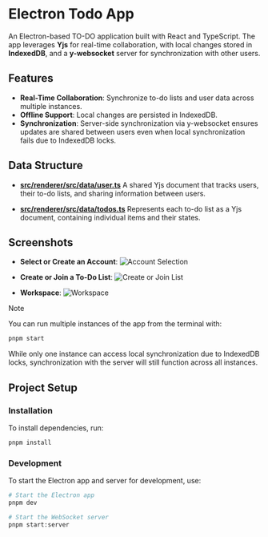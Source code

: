 # Electron Todo App

An Electron-based TO-DO application built with React and TypeScript. The app leverages **Yjs** for real-time collaboration, with local changes stored in **IndexedDB**, and a **y-websocket** server for synchronization with other users.

## Features

- **Real-Time Collaboration**: Synchronize to-do lists and user data across multiple instances.
- **Offline Support**: Local changes are persisted in IndexedDB.
- **Synchronization**: Server-side synchronization via y-websocket ensures updates are shared between users even when local synchronization fails due to IndexedDB locks.

## Data Structure

- **[src/renderer/src/data/user.ts](src/renderer/src/data/user.ts)**
  A shared Yjs document that tracks users, their to-do lists, and sharing information between users.

- **[src/renderer/src/data/todos.ts](src/renderer/src/data/todos.ts)**
  Represents each to-do list as a Yjs document, containing individual items and their states.

## Screenshots

- **Select or Create an Account**:
  ![Account Selection](https://github.com/user-attachments/assets/b2df42e0-ed86-4414-a70f-85f1a746e0c4)

- **Create or Join a To-Do List**:
  ![Create or Join List](https://github.com/user-attachments/assets/562b1c46-df31-4dda-8cfd-9e6d7c607500)

- **Workspace**:
  ![Workspace](https://github.com/user-attachments/assets/c1ee710f-1d37-42b8-ab3f-11efa4b3cd46)


> [!NOTE]
> You can run multiple instances of the app from the terminal with:
> ```bash
> pnpm start
> ```
> While only one instance can access local synchronization due to IndexedDB locks, synchronization with the server will still function across all instances.

## Project Setup

### Installation

To install dependencies, run:

```bash
pnpm install
```

### Development

To start the Electron app and server for development, use:

```bash
# Start the Electron app
pnpm dev

# Start the WebSocket server
pnpm start:server
```
